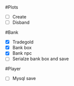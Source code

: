 #Plots
- [ ] Create
- [ ] Disband

#Bank
- [x] Tradegold
- [x] Bank box
- [x] Bank npc
- [ ] Serialze bank box and save

#Player
- [ ] Mysql save
